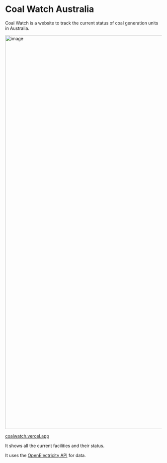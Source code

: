 # Coal Watch Australia

Coal Watch is a website to track the current status of coal generation units in Australia.

<img width="1264" alt="image" src="https://github.com/user-attachments/assets/15824f7a-19f4-493f-8339-6f3d7323a610" />

[coalwatch.vercel.app](https://coalwatch.vercel.app/)

It shows all the current facilities and their status.

It uses the [OpenElectricity API](https://explore.openelectricity.org.au/) for data.
